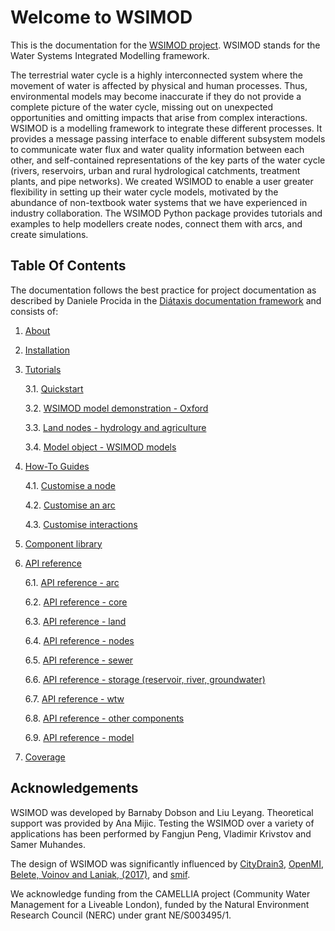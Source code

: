 # Welcome to WSIMOD

This is the documentation for the [WSIMOD project](https://github.com/barneydobson/wsi).
WSIMOD stands for the Water Systems Integrated Modelling framework.

The terrestrial water cycle is a highly interconnected system where the
movement of water is affected by physical and human processes. Thus,
environmental models may become inaccurate if they do not provide a complete
picture of the water cycle, missing out on unexpected opportunities and
omitting impacts that arise from complex interactions. WSIMOD is a modelling
framework to integrate these different processes. It provides a message passing
interface to enable different subsystem models to communicate water flux and
water quality information between each other, and self-contained
representations of the key parts of the water cycle (rivers, reservoirs, urban
and rural hydrological catchments, treatment plants, and pipe networks).
We created WSIMOD to enable a user greater flexibility in setting up their
water cycle models, motivated by the abundance of non-textbook water systems
that we have experienced in industry collaboration. The WSIMOD Python package
provides tutorials and examples to help modellers create nodes, connect them
with arcs, and create simulations.

## Table Of Contents

The documentation follows the best practice for
project documentation as described by Daniele Procida
in the [Diátaxis documentation framework](https://diataxis.fr/)
and consists of:

1. [About](./paper/paper.md)

2. [Installation](installation.md)

3. [Tutorials](tutorials.md)

   3.1. [Quickstart](./demo/scripts/quickstart_demo.py)

   3.2. [WSIMOD model demonstration - Oxford](./demo/scripts/oxford_demo.py)

   3.3. [Land nodes - hydrology and agriculture](./demo/scripts/land_demo.py)

   3.4. [Model object - WSIMOD models](wsimod_models.md)

4. [How-To Guides](how-to.md)

   4.1. [Customise a node](./demo/scripts/customise_a_node.py)

   4.2. [Customise an arc](./demo/scripts/customise_an_arc.py)

   4.3. [Customise interactions](./demo/scripts/customise_interactions.py)

5. [Component library](component-library.md)

6. [API reference](reference.md)

   6.1. [API reference - arc](reference-arc.md)

   6.2. [API reference - core](reference-core.md)

   6.3. [API reference - land](reference-land.md)

   6.4. [API reference - nodes](reference-nodes.md)

   6.5. [API reference - sewer](reference-sewer.md)

   6.6. [API reference - storage (reservoir, river, groundwater)](reference-storage.md)

   6.7. [API reference - wtw](reference-wtw.md)

   6.8. [API reference - other components](reference-other.md)

   6.9. [API reference - model](reference-model.md)

7. [Coverage](coverage.md)

## Acknowledgements

WSIMOD was developed by Barnaby Dobson and Liu Leyang.
Theoretical support was provided by Ana Mijic.
Testing the WSIMOD over a variety of applications has been performed by
Fangjun Peng, Vladimir Krivstov and Samer Muhandes.

The design of WSIMOD was significantly influenced by
[CityDrain3](https://github.com/gregorburger/CityDrain3),
[OpenMI](https://www.ogc.org/standards/openmi),
[Belete, Voinov and Laniak, (2017)](https://doi.org/10.1016/j.envsoft.2016.10.013),
and [smif](https://github.com/tomalrussell/smif).

We acknowledge funding from the CAMELLIA project (Community Water Management
for a Liveable London), funded by the Natural Environment Research Council
(NERC) under grant NE/S003495/1.
